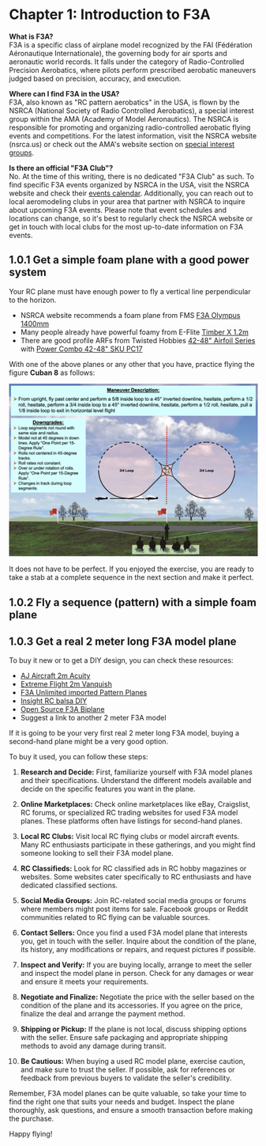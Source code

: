 # Chapter 1: Introduction to F3A

**What is F3A?**  
F3A is a specific class of airplane model recognized by the FAI (Fédération Aéronautique Internationale), the governing body for air sports and aeronautic world records. It falls under the category of Radio-Controlled Precision Aerobatics, where pilots perform prescribed aerobatic maneuvers judged based on precision, accuracy, and execution.

**Where can I find F3A in the USA?**  
F3A, also known as "RC pattern aerobatics" in the USA, is flown by the NSRCA (National Society of Radio Controlled Aerobatics), a special interest group within the AMA (Academy of Model Aeronautics). The NSRCA is responsible for promoting and organizing radio-controlled aerobatic flying events and competitions. For the latest information, visit the NSRCA website (nsrca.us) or check out the AMA's website section on [special interest groups](https://www.modelaircraft.org/about-ama/ama-organization/special-interest-groups).

**Is there an official "F3A Club"?**  
No. At the time of this writing, there is no dedicated "F3A Club" as such. To find specific F3A events organized by NSRCA in the USA, visit the NSRCA website and check their [events calendar](https://nsrca.us/index.php/eventsnewmenu/list-events). Additionally, you can reach out to local aeromodeling clubs in your area that partner with NSRCA to inquire about upcoming F3A events. Please note that event schedules and locations can change, so it's best to regularly check the NSRCA website or get in touch with local clubs for the most up-to-date information on F3A events.


## 1.0.1 Get a simple foam plane with a good power system 

Your RC plane must have enough power to fly a vertical line perpendicular to the horizon.

- NSRCA website recommends a foam plane from FMS [F3A Olympus 1400mm](https://www.horizonhobby.com/product/f3a-olympus-pnp-1400mm/FMM067P2.html)
- Many people already have powerful foamy from E-Flite [Timber X 1.2m](https://www.horizonhobby.com/product/timber-x-1.2m-pnp/EFL3875.html)
- There are good profile ARFs from Twisted Hobbies [42-48" Airfoil Series](https://twistedhobbys.com/airplanes/3d-monoplanes/42-48-airfoild-series/) with [Power Combo 42-48" SKU PC17](https://twistedhobbys.com/power-combo-42-48-mono-models/)

With one of the above planes or any other that you have, practice flying the figure **Cuban 8** as follows:

![cuban-8.png](images/cuban-8.png)

It does not have to be perfect. If you enjoyed the exercise, you are ready to take a stab at a complete sequence in the next section and make it perfect.


## 1.0.2 Fly a sequence (pattern) with a simple foam plane


## 1.0.3 Get a real 2 meter long F3A model plane

To buy it new or to get a DIY design, you can check these resources:

- [AJ Aircraft 2m Acuity](https://www.aj-aircraft.com/2m-acuity.html)
- [Extreme Flight 2m Vanquish](https://extremeflightrc.com/2M-Vanquish-RedWhiteYellow_p_7664.html)
- [F3A Unlimited imported Pattern Planes](https://www.f3aunlimited.com/airplanes/f3a-aircraft)
- [Insight RC balsa DIY](http://www.insightrc.com/insightrc-f3a-aircraft.html)
- [Open Source F3A Biplane](https://www.facebook.com/groups/660663817886159/)
- Suggest a link to another 2 meter F3A model

If it is going to be your very first real 2 meter long F3A model, buying a second-hand plane might be a very good option.

To buy it used, you can follow these steps:

1. **Research and Decide:** First, familiarize yourself with F3A model planes and their specifications. Understand the different models available and decide on the specific features you want in the plane.

2. **Online Marketplaces:** Check online marketplaces like eBay, Craigslist, RC forums, or specialized RC trading websites for used F3A model planes. These platforms often have listings for second-hand planes.

3. **Local RC Clubs:** Visit local RC flying clubs or model aircraft events. Many RC enthusiasts participate in these gatherings, and you might find someone looking to sell their F3A model plane.

4. **RC Classifieds:** Look for RC classified ads in RC hobby magazines or websites. Some websites cater specifically to RC enthusiasts and have dedicated classified sections.

5. **Social Media Groups:** Join RC-related social media groups or forums where members might post items for sale. Facebook groups or Reddit communities related to RC flying can be valuable sources.

6. **Contact Sellers:** Once you find a used F3A model plane that interests you, get in touch with the seller. Inquire about the condition of the plane, its history, any modifications or repairs, and request pictures if possible.

7. **Inspect and Verify:** If you are buying locally, arrange to meet the seller and inspect the model plane in person. Check for any damages or wear and ensure it meets your requirements.

8. **Negotiate and Finalize:** Negotiate the price with the seller based on the condition of the plane and its accessories. If you agree on the price, finalize the deal and arrange the payment method.

9. **Shipping or Pickup:** If the plane is not local, discuss shipping options with the seller. Ensure safe packaging and appropriate shipping methods to avoid any damage during transit.

10. **Be Cautious:** When buying a used RC model plane, exercise caution, and make sure to trust the seller. If possible, ask for references or feedback from previous buyers to validate the seller's credibility.

Remember, F3A model planes can be quite valuable, so take your time to find the right one that suits your needs and budget. Inspect the plane thoroughly, ask questions, and ensure a smooth transaction before making the purchase.

Happy flying!
